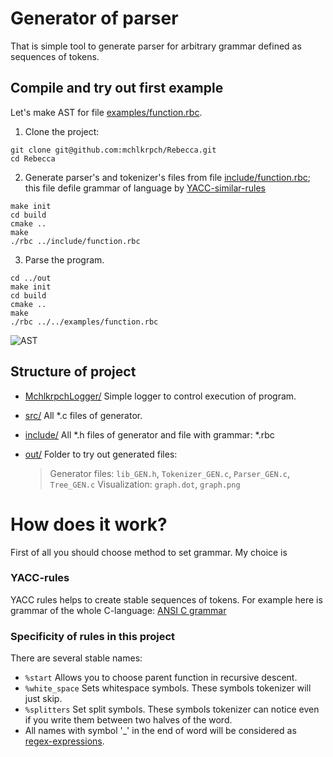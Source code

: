 # Generator of parser

That is simple tool to generate parser for arbitrary grammar defined as sequences of tokens.

## Compile and try out first example

Let's make AST for file [examples/function.rbc](https://github.com/mchlkrpch/Rebecca/blob/main/examples/function.rbc).
1. Clone the project:
```
git clone git@github.com:mchlkrpch/Rebecca.git
cd Rebecca
```
2. Generate parser's and tokenizer's files from file [include/function.rbc](https://github.com/mchlkrpch/Rebecca/blob/main/include/function.rbc); this file defile grammar of language by [YACC-similar-rules](https://www.ibm.com/docs/en/aix/7.2?topic=information-yacc-rules)
```
make init
cd build
cmake ..
make
./rbc ../include/function.rbc
```
3. Parse the program.
```
cd ../out
make init
cd build
cmake ..
make
./rbc ../../examples/function.rbc
```
![AST](https://github.com/mchlkrpch/Rebecca/tree/main/ast_example.png?raw=true)

## Structure of project

- [MchlkrpchLogger/](https://github.com/mchlkrpch/Rebecca/tree/main/MchlkrpchLogger) Simple logger to control execution of program.

- [src/](https://github.com/mchlkrpch/Rebecca/tree/main/src) All *.c files of generator.

- [include/](https://github.com/mchlkrpch/Rebecca/tree/main/include) All *.h files of generator and file with grammar: *.rbc

- [out/](https://github.com/mchlkrpch/Rebecca/tree/main/out) Folder to try out generated files:
	> Generator files:
		`lib_GEN.h`, `Tokenizer_GEN.c`, `Parser_GEN.c`, `Tree_GEN.c`
	  Visualization:
	  	`graph.dot`, `graph.png`

# How does it work?

First of all you should choose method to set grammar. My choice is

### YACC-rules

YACC rules helps to create stable sequences of tokens.
For example here is grammar of the whole C-language: [ANSI C grammar](https://www.lysator.liu.se/c/ANSI-C-grammar-y.html)

### Specificity of rules in this project

There are several stable names:
- `%start`       Allows you to choose parent function in recursive descent.
- `%white_space` Sets whitespace symbols. These symbols tokenizer will just skip.
- `%splitters`   Set split symbols. These symbols tokenizer can notice even if you write them between two halves of the word.
- All names with symbol '_' in the end of word will be considered as [regex-expressions](https://en.wikipedia.org/wiki/Regular_expression).
